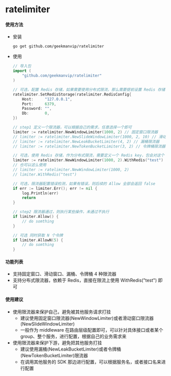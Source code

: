 # ratelimiter



#### 使用方法

- 安装

    ```shell
    go get github.com/geekmanvip/ratelimiter
    ```
- 使用

    ```go
    // 导入包
    import (
    	"github.com/geekmanvip/ratelimiter"
    )
    
    // 可选，配置 Redis 存储，如果需要使用分布式限流，那么需要提前设置 Redis 存储
    ratelimiter.SetRedisStorage(ratelimiter.RedisConfig{
        Host:     "127.0.0.1",
        Port:     6379,
        Password: "",
        Db:       0,
    })
    
    // step1 定义一个限流器，可以根据自己的需求，任意选择一个即可
    limiter := ratelimiter.NewWindowLimiter(1000, 2) // 固定窗口限流器
    // limiter := ratelimiter.NewSlideWindowLimiter(1000, 2, 10) // 滑动窗口限流器
    // limiter := ratelimiter.NewLeakBucketLimiter(4, 2) // 漏桶限流器
    // limiter := ratelimiter.NewTokenBucketLimiter(3, 2) // 令牌桶限流器
    
    // 可选，使用 Redis 存储，作为分布式限流，需要定义一个 Redis key，包会对这个 key 加上统一前缀
    limiter := ratelimiter.NewWindowLimiter(1000, 2).WithRedis("test")
    // 也可以这么使用
    // limiter := ratelimiter.NewWindowLimiter(1000, 2)
    // limiter.WithRedis("test")
    
    // 可选，限流器配置错误检测，如果有错误，则后续的 Allow 全部会返回 false 
    if err := limiter.Err(); err != nil {
        log.Println(err)
        return
    }
    
    // step2 限流器通过，则执行某些操作，未通过不执行
    if limiter.Allow() {
        // do somthing
    }
    
    // 可选 同时获取 N 个令牌
    if limiter.AllowN(5) {
        // do somthing
    }
    ```
#### 功能列表
- 支持固定窗口、滑动窗口、漏桶、令牌桶 4 种限流器
- 支持分布式限流器，依赖于 Redis，直接在限流上使用 WithRedis("test") 即可

#### 使用建议

-   使用限流器来保护自己，避免被其他服务请求打挂
    -   建议使用固定窗口限流器(NewWindowLimiter)或者滑动窗口限流器(NewSlideWindowLimiter)
    -   一般作为 middleware 在路由层级配置即可，可以针对具体接口或者某个 group、整个服务，进行配置，根据自己的业务需求来
-   使用限流器来保护下游，避免把其他服务打挂
    -   建议使用漏桶(NewLeakBucketLimiter)或者令牌桶(NewTokenBucketLimiter)限流器
    -   在调用其他服务的 SDK 那边进行配置，可以根据服务名，或者接口名来进行配置
